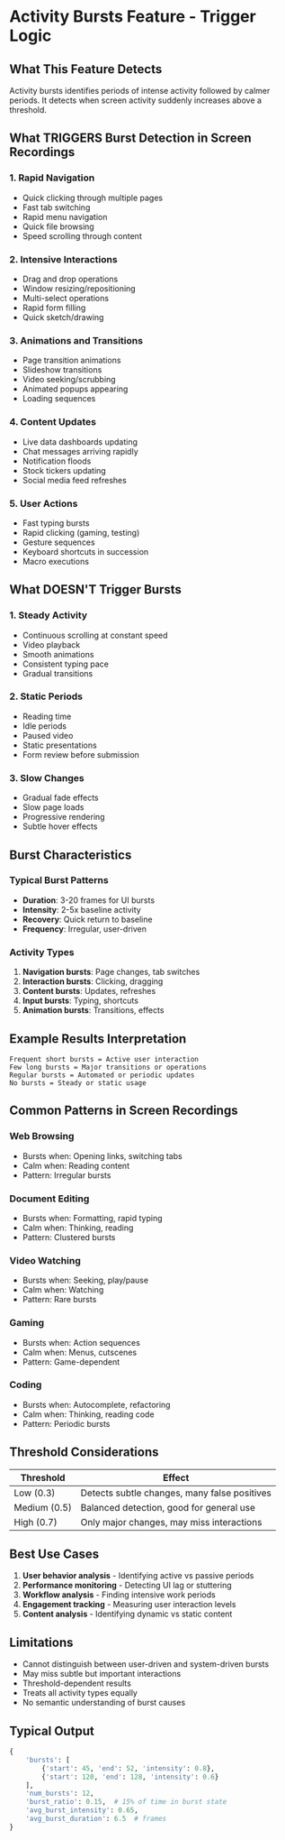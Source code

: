 # Activity Bursts Feature - Trigger Logic

## What This Feature Detects

Activity bursts identifies periods of intense activity followed by calmer periods. It detects when screen activity suddenly increases above a threshold.

## What TRIGGERS Burst Detection in Screen Recordings

### 1. Rapid Navigation
- Quick clicking through multiple pages
- Fast tab switching
- Rapid menu navigation
- Quick file browsing
- Speed scrolling through content

### 2. Intensive Interactions
- Drag and drop operations
- Window resizing/repositioning
- Multi-select operations
- Rapid form filling
- Quick sketch/drawing

### 3. Animations and Transitions
- Page transition animations
- Slideshow transitions
- Video seeking/scrubbing
- Animated popups appearing
- Loading sequences

### 4. Content Updates
- Live data dashboards updating
- Chat messages arriving rapidly
- Notification floods
- Stock tickers updating
- Social media feed refreshes

### 5. User Actions
- Fast typing bursts
- Rapid clicking (gaming, testing)
- Gesture sequences
- Keyboard shortcuts in succession
- Macro executions

## What DOESN'T Trigger Bursts

### 1. Steady Activity
- Continuous scrolling at constant speed
- Video playback
- Smooth animations
- Consistent typing pace
- Gradual transitions

### 2. Static Periods
- Reading time
- Idle periods
- Paused video
- Static presentations
- Form review before submission

### 3. Slow Changes
- Gradual fade effects
- Slow page loads
- Progressive rendering
- Subtle hover effects

## Burst Characteristics

### Typical Burst Patterns
- **Duration**: 3-20 frames for UI bursts
- **Intensity**: 2-5x baseline activity
- **Recovery**: Quick return to baseline
- **Frequency**: Irregular, user-driven

### Activity Types
1. **Navigation bursts**: Page changes, tab switches
2. **Interaction bursts**: Clicking, dragging
3. **Content bursts**: Updates, refreshes
4. **Input bursts**: Typing, shortcuts
5. **Animation bursts**: Transitions, effects

## Example Results Interpretation

```
Frequent short bursts = Active user interaction
Few long bursts = Major transitions or operations
Regular bursts = Automated or periodic updates
No bursts = Steady or static usage
```

## Common Patterns in Screen Recordings

### Web Browsing
- Bursts when: Opening links, switching tabs
- Calm when: Reading content
- Pattern: Irregular bursts

### Document Editing
- Bursts when: Formatting, rapid typing
- Calm when: Thinking, reading
- Pattern: Clustered bursts

### Video Watching
- Bursts when: Seeking, play/pause
- Calm when: Watching
- Pattern: Rare bursts

### Gaming
- Bursts when: Action sequences
- Calm when: Menus, cutscenes
- Pattern: Game-dependent

### Coding
- Bursts when: Autocomplete, refactoring
- Calm when: Thinking, reading code
- Pattern: Periodic bursts

## Threshold Considerations

| Threshold | Effect |
|-----------|--------|
| Low (0.3) | Detects subtle changes, many false positives |
| Medium (0.5) | Balanced detection, good for general use |
| High (0.7) | Only major changes, may miss interactions |

## Best Use Cases

1. **User behavior analysis** - Identifying active vs passive periods
2. **Performance monitoring** - Detecting UI lag or stuttering
3. **Workflow analysis** - Finding intensive work periods
4. **Engagement tracking** - Measuring user interaction levels
5. **Content analysis** - Identifying dynamic vs static content

## Limitations

- Cannot distinguish between user-driven and system-driven bursts
- May miss subtle but important interactions
- Threshold-dependent results
- Treats all activity types equally
- No semantic understanding of burst causes

## Typical Output

```python
{
    'bursts': [
        {'start': 45, 'end': 52, 'intensity': 0.8},
        {'start': 120, 'end': 128, 'intensity': 0.6}
    ],
    'num_bursts': 12,
    'burst_ratio': 0.15,  # 15% of time in burst state
    'avg_burst_intensity': 0.65,
    'avg_burst_duration': 6.5  # frames
}
```